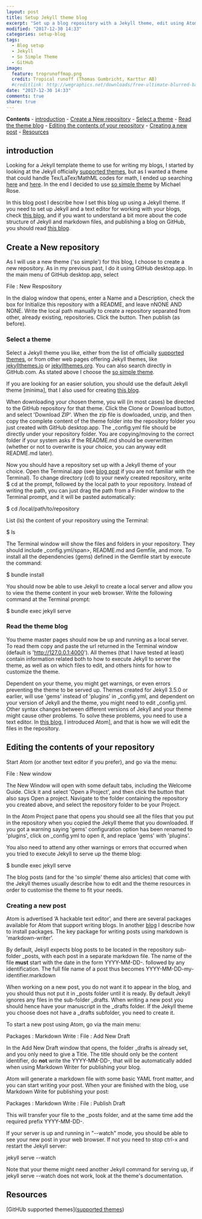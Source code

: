```yaml
---
layout: post
title: Setup Jekyll theme blog
excerpt: "Set up a blog repository with a Jekyll theme, edit using Atom, and publish at GitHub.com"
modified: "2017-12-30 14:33"
categories: setup-blog
tags:
  - Blog setup
  - Jekyll
  - So Simple Theme
  - GitHub
image:
  feature: troprunoffmap.png
  credit: Tropical runoff (Thomas Gumbricht, Karttur AB)
  #creditlink: http://wegraphics.net/downloads/free-ultimate-blurred-background-pack/
date: "2017-12-30 14:33"
comments: true
share: true
---
```


**Contents**
	- [introduction](#introduction)
	- [Create a New repository](#create-a-new-repository)
		- [Select a theme](#select-a-theme)
		- [Read the theme blog](#read-the-theme-blog)
	- [Editing the contents of your repository](#editing-the-contents-of-your-repository)
		- [Creating a new post](#creating-a-new-post)
	- [Resources](#resources)

## introduction

Looking for a Jekyll template theme to use for writing my blogs, I started by looking at the Jekyll officially [supported themes](https://pages.github.com/themes/), but as I wanted a theme that could handle Tex/LaTex/MathML codes for math, I ended up searching [here](https://jekyllthemes.io) and [here](http://jekyllthemes.org). In the end I decided to use [so simple theme](https://github.com/mmistakes/so-simple-theme) by Michael Rose.

In this blog post I describe how I set this blog up using a Jekyll theme. If you need to set up Jekyll and a text editor for working with your blogs, check [this blog](#), and if you want to understand a bit more about the code structure of Jekyll and markdown files, and publishing a blog on GitHub, you should read [this blog](#).

## Create a New repository

As I will use a new theme ('so simple') for this blog, I choose to create a new repository. As in my previous past, I do it using <span class='app'>GitHub desktop.app</span>. In the main menu of <span class='app'>GitHub desktop.app</span>, select

<span class='menu'>File : New Respository</span>

In the dialog window that opens, enter a <span class='textbox'>Name</span> and a <span class='textbox'>Description</span>, check the box for <span class='textbox'>Initialize this repository with a README</span>, and leave nNONE AND NONE. Write the local path manually to create a repository separated from other, already existing, repositories. Click the button. Then publish (as before).

### Select a theme

Select a Jekyll theme you like, either from the list of officially [supported themes](https://pages.github.com/themes/), or from other web pages offering Jekyll themes, like [jekyllthemes.io](https://jekyllthemes.io) or [jekyllthemes.org](http://jekyllthemes.org). You can also search directly in GitHub.com. As stated above I choose the [so simple theme](https://github.com/mmistakes/so-simple-theme).

If you are looking for an easier solution, you should use the default Jekyll theme [minima], that I also used for creating [this blog](#).

When downloading your chosen theme, you will (in most cases) be directed to the GitHub repository for that theme. Click the <span class='button'>Clone or Download</span> button, and select 'Download ZIP'. When the zip file is dowloaded, unzip, and then copy the complete content of the theme folder into the repository folder you just created with <span class='app'>GitHub desktop.app</span>. The <span class='span'>\_config.yml</span> file should be directly under your repository folder. You are copying/moving to the correct folder if your system asks if the <span class='file'>README.md</span> should be overwritten (whether or not to overwrite is your choice, you can anyway edit <span class='file'>README.md</span> later).

Now you should have a repository set up with a Jekyll theme of your choice. Open the <span class='app'>Terminal.app</span> (see [blog post](#) if you are not familiar with the Terminal). To change directory (cd) to your newly created repository, write <span class='terminal'>$ cd</span> at the prompt, followed by the local path to your repository. Instead of writing the path, you can just drag the path from a <span class='app'>Finder</span> window to the Terminal prompt, and it will be pasted automatically:

<span class='terminal'>$ cd /local/path/to/repository</span>

List (ls) the content of your repository using the Terminal:

<span class='terminal'>$ ls</span>

The Terminal window will show the files and folders in your repository. They should include <span class='file'>\_config.yml/span>, <span class='file'>README.md<span> and <span class='file'>Gemfile<span>, and more. To install all the dependencies (gems) defined in the <span class='file'>Gemfile<span> start by execute the command:

<span class='terminal'>$ bundle install</span>

You should now be able to use Jekyll to create a local server and allow you to view the theme content in your web browser. Write the following command at the Terminal prompt:

<span class='terminal'>$ bundle exec jekyll serve</span>

### Read the theme blog

You theme master pages should now be up and running as a local server. To read them copy and paste the url returned in the Terminal window (default is 'http://127.0.0.1:4000'). All themes (that I have tested at least) contain information related both to how to execute Jekyll to server the theme, as well as on which files to edit, and others hints for how to customize the theme.

Dependent on your theme, you might get warnings, or even errors preventing the theme to be served up. Themes created for Jekyll 3.5.0 or earlier, will use 'gems' instead of 'plugins' in <span class='file'>\_config.yml</span>, and dependent on your version of Jekyll and the theme, you might need to edit <span class='file'>\_config.yml</span>. Other syntax changes between different versions of Jekyll and your theme might cause other problems. To solve these problems, you need to use a text editor. In [this blog](#), I introduced <span class='app'>Atom]</span>, and that is how we will edit the files in the repository.

## Editing the contents of your repository

Start <span class='app'>Atom</span> (or another text editor if you prefer), and go via the menu:

<span class='menu'>File : New window</span>

The <span class='tab'>New Window</span> will open with some default tabs, including the <span class='tab'>Welcome Guide</span>. Click it and select 'Open a Project', and then click the button that also says <span class='tab'>Open a project</span>. Navigate to the folder containing the repository you created above, and select the repository folder to be your Project.

In the Atom <span class='tab'>Project</span> pane that opens you should see all the files that you put in the repository when you copied the Jekyll theme that you downloaded. If you got a warning saying 'gems' configuration option has been renamed to 'plugins', click on <span class='file'>\_config.yml</span> to open it, and replace 'gems' with 'plugins'.

You also need to attend any other warnings or errors that occurred when you tried to execute Jekyll to serve up the theme blog:

<span class='terminal'>$ bundle exec jekyll serve</span>

The blog posts (and for the 'so simple' theme also articles) that come with the Jekyll themes usually describe how to edit and the theme resources in order to customise the theme to fit your needs.

### Creating a new post

<span class='app'>Atom</span> is advertised ‘A hackable text editor’, and there are several packages available for Atom that support writing blogs. In another [blog](#) I describe how to install packages. The key package for writing posts using markdown is 'markdown-writer'.

By default, Jekyll expects blog posts to be located in the repository sub-folder <span class='file'>\_posts</span>, with each post in a separate markdown file. The name of the file **must** start with the date in the form <span class= 'file'>YYYY-MM-DD-</span>. followed by any identification. The full file name of a post thus becomes <span class= 'file'>YYYY-MM-DD-my-identifier.markdown</span>

When working on a new post, you do not want it to appear in the blog, and you should thus not put it in <span class='file'>\_posts</span> folder until it is ready. By default Jekyll ignores any files in the sub-folder <span class='file'>\_drafts</span>. When writing a new post you should hence have your manuscript in the <span class='file'>\_drafts</span> folder. If the Jekyll theme you choose does not have a <span class='file'>\_drafts</span> subfolder, you need to create it.

To start a new post using <span class='app'>Atom</span>, go via the main menu:

<span class='menu'>Packages :  Markdown Write : File : Add New Draft</span>

In the <span class='tab'>Add New Draft</span> window that opens, the folder <span class='file'>\_drafts</span> is already set, and you only need to give a <span class='textbox'>Title</span>. The title should only be the content identifier, do **not** write the <span class= 'file'>YYYY-MM-DD-</span>, that will be automatically added when using Markdown Writer for publishing your blog.

Atom will generate a markdown file with some basic YAML front matter, and you can start writing your post. When your are finished with the blog, use Markdown Write for publishing your post:

<span class='menu'>Packages :  Markdown Write : File : Publish Draft</span>

This will transfer your file to the <span class= 'file'>\_posts</span> folder, and at the same time add the required prefix <span class= 'file'>YYYY-MM-DD-</span>.

If your server is up and running in "--watch" mode, you should be able to see your new post in your web browser. If not you need to stop <spant class='terminal'>ctrl-x</span> and restart the Jekyll server:

<span class='terminal'>jekyll serve --watch</span>

Note that your theme might need another Jekyll command for serving up, if <span class='terminal'>jekyll serve --watch</span> does not work, look at the theme's documentation.

## Resources

[GitHUb supported themes]([supported themes](https://pages.github.com/themes/))
